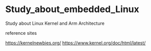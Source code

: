 # Study_about_embedded_Linux
Study about Linux Kernel and Arm Architecture 

reference sites 

https://kernelnewbies.org/
https://www.kernel.org/doc/html/latest/

